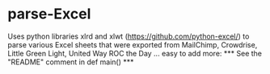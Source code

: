 # parse-Excel
Uses python libraries xlrd and xlwt (https://github.com/python-excel/) to parse various Excel sheets that were exported from MailChimp, Crowdrise, Little Green Light, United Way ROC the Day ... easy to add more: *** See the "README" comment in def main() ***
